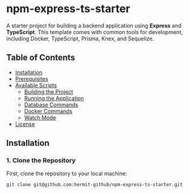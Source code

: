 # npm-express-ts-starter

A starter project for building a backend application using **Express** and **TypeScript**. This template comes with common tools for development, including Docker, TypeScript, Prisma, Knex, and Sequelize.

## Table of Contents

- [Installation](#installation)
- [Prerequisites](#prerequisites)
- [Available Scripts](#available-scripts)
  - [Building the Project](#building-the-project)
  - [Running the Application](#running-the-application)
  - [Database Commands](#database-commands)
  - [Docker Commands](#docker-commands)
  - [Watch Mode](#watch-mode)
- [License](#license)

## Installation

### 1. Clone the Repository

First, clone the repository to your local machine:

```bash
git clone git@github.com:hermit-github/npm-express-ts-starter.git



